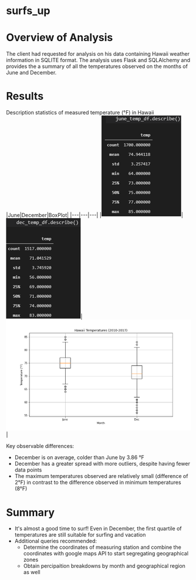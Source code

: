 # surfs_up

# Overview of Analysis
The client had requested for analysis on his data containing Hawaii weather information in SQLITE format. The analysis uses Flask and SQLAlchemy and provides the a summary of all the temperatures observed on the months of June and December.

# Results
Description statistics of measured temperature (°F) in Hawaii
|June|December|BoxPlot|
|---|---|---|
|![](june_temp_describe.png)|![](dec_temp_describe.png)|![](boxplot.png)|

Key observable differences:
- December is on average, colder than June by 3.86 °F
- December has a greater spread with more outliers, despite having fewer data points
- The maximum temperatures observed are relatively small (difference of 2°F) in contrast to the difference observed in minimum temperatures (8°F)

# Summary
- It's almost a good time to surf! Even in December, the first quartile of temperatures are still suitable for surfing and vacation
- Additional queries recommended:
  - Determine the coordinates of measuring station and combine the coordinates with google maps API to start segregating geographical zones
  - Obtain percipaition breakdowns by month and geographical region as well

